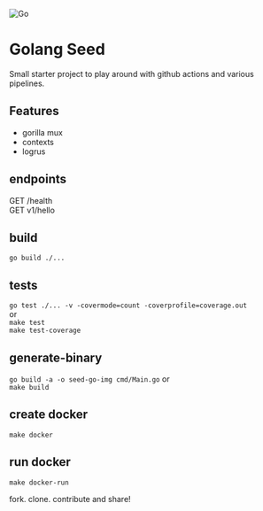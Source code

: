 ![Go](https://github.com/sapiderman/seed-go/workflows/Go/badge.svg)

# Golang Seed

Small starter project to play around with github actions and various pipelines.  

## Features

- gorilla mux  
- contexts  
- logrus  

## endpoints

GET /health  
GET v1/hello  

## build

`go build ./...`  

## tests

`go test ./... -v -covermode=count -coverprofile=coverage.out`  
or  
`make test`  
`make test-coverage`  

## generate-binary

`go build -a -o seed-go-img cmd/Main.go`
or  
`make build`  

## create docker

`make docker`  

## run docker  

`make docker-run`  

fork. clone. contribute and share!  

